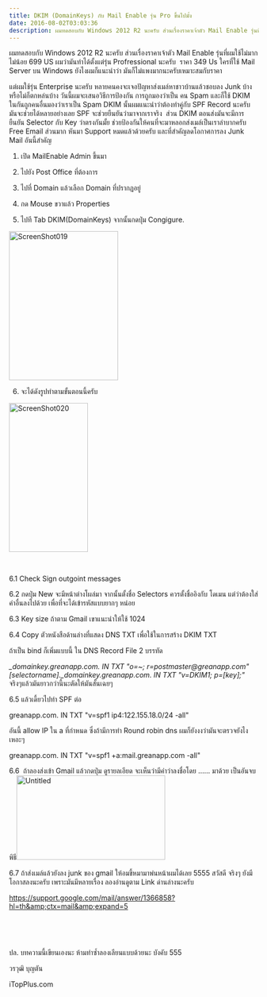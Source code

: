 ```yaml
---
title: DKIM (DomainKeys) กับ Mail Enable รุ่น Pro ขึ้นไปมั้ง
date: 2016-08-02T03:03:36
description: ผมทดสอบกับ Windows 2012 R2 นะครับ ส่วนเรื่องราคาเจ้าตัว Mail Enable รุ่นที่ผมใช้ไม่มากไม่น้อย 699 US ผมว่ามันทำได้ตั้งแต่รุ่น Profressional นะครับ  ราคา 349 Us ใครที่ใช้ Mail Server บน Windows ยังไงผม
---
```


ผมทดสอบกับ Windows 2012 R2 นะครับ ส่วนเรื่องราคาเจ้าตัว Mail Enable รุ่นที่ผมใช้ไม่มากไม่น้อย 699 US ผมว่ามันทำได้ตั้งแต่รุ่น Profressional นะครับ  ราคา 349 Us ใครที่ใช้ Mail Server บน Windows ยังไงผมก็แนะนำว่า มันก็ไม่แพงมากนะครับเหมาะสมกับราคา

แต่ผมใช้รุ่น Enterprise นะครับ หลายคนคงจะเจอปัญหาส่งเมล์หาชาวบ้านแล้วชอบลง Junk บ้าง หรือไม่ก็ตกหล่นบ้าง วันนี้ผมจะเสนอวิธีการป้องกัน การถูกมองว่าเป็น คน Spam และก็ใช้ DKIM ในกันถูกคนอื่นมองว่าเราเป็น Spam DKIM นั้นผมแนะนำว่าต้องทำคู่กับ SPF Record นะครับ มันจะช่วยได้หลายอย่างเลย SPF จะช่วยยืนยันว่ามาจากเราจริง  ส่วน DKIM ตอนส่งมันจะมีการยืนยัน Selector กับ Key ว่าตรงกันมั้ย ช่วยป้องกันให้คนที่จะมาหลอกส่งเมล์เป็นเราลำบากครับ Free Email ส่วนมาก หันมา Support หมดแล้วด้วยครับ และที่สำคัญลดโอกาศการลง Junk Mail อันนี้สำคัญ

1. เปิด MailEnable Admin ขึ้นมา

2. ไปยัง Post Office ที่ต้องการ

3. ไปที่ Domain แล้วเลือก Domain ที่ปรากฏอยู่

4. กด Mouse ขวาแล้ว Properties

5. ไปที Tab DKIM(DomainKeys) จากนั้นกดปุ่ม Congigure.

<img class="alignnone size-medium wp-image-50" alt="ScreenShot019" src="http://www.greanapp.com/wp-content/uploads/2013/11/ScreenShot019-220x300.png" width="220" height="300" />

6. จะได้ดังรูปทำตามขั้นตอนนี้ครับ

<a href="http://www.greanapp.com/wp-content/uploads/2013/11/ScreenShot020.png"><img class="alignnone size-medium wp-image-51" alt="ScreenShot020" src="http://www.greanapp.com/wp-content/uploads/2013/11/ScreenShot020-159x300.png" width="159" height="300" /></a>

&nbsp;

6.1 Check Sign outgoint messages

6.2 กดปุ่ม New จะมีหน้าต่างโผล่มา จากนั้นตั้งชื่อ Selectors ควรตั้งชื่ออิงกับ โดเมน แต่ว่าต้องใส่คำอื่นลงไปด้วย เพื่อที่จะได้เข้ารหัสแบบยากๆ หน่อย

6.3 Key size ถ้าตาม Gmail เขาแนะนำให้ใช้ 1024

6.4 Copy ตัวหนังสือด้านล่างที่แสดง DNS TXT เพื่อใช้ในการสร้าง DKIM TXT

ถ้าเป็น bind ก็เพิ่มแบบนี้ ใน DNS Record File 2 บรรทัด

<address>_domainkey.greanapp.com. IN TXT "o=~; r=postmaster@greanapp.com"
[selectorname]._domainkey.greanapp.com. IN TXT "v=DKIM1; p=[key];"</address>จริงๆแล้วมันยาวกว่านี้นะตัดให้มันสั้นเฉยๆ

6.5 แล้วเดี้ยวไปทำ SPF ต่อ

greanapp.com. IN TXT "v=spf1 ip4:122.155.18.0/24 -all"

อันนี้ allow IP ใน a ที่กำหนด ซึ่งถ้ามีการทำ Round robin dns ผมก็ยังงงว่ามันจะตรวจยังไงเหอะๆ

greanapp.com. IN TXT "v=spf1 +a:mail.greanapp.com -all"

6.6  ถ้าลองส่งเข้า Gmail แล้วกดปุ่ม ดูรายลเอียด จะเห็นว่ามีคำว่าลงชื่อโดย ...... มาด้วย เป็นอันจบพิธี<a href="http://www.greanapp.com/wp-content/uploads/2013/11/Untitled.png"><img class="alignnone size-medium wp-image-56" alt="Untitled" src="http://www.greanapp.com/wp-content/uploads/2013/11/Untitled-300x170.png" width="300" height="170" /></a>

6.7 ถ้าส่งเมล์แล้วยังลง junk ของ gmail ให้อมขี้หมามาพ่นหน้าผมได้เลย 5555 สวัสดี จริงๆ ยังมีโอกาสลงนะครับ เพราะมันมีหลายเรื่อง ลองอ่านดูตาม Link ด่านล่างนะครับ

<a href="https://support.google.com/mail/answer/1366858?hl=th&amp;ctx=mail&amp;expand=5">https://support.google.com/mail/answer/1366858?hl=th&amp;ctx=mail&amp;expand=5</a>

&nbsp;

&nbsp;

ปล. บทความนี้เขียนเองนะ ห้ามทำซ้ำลองเลียนแบบด้วยนะ บังคับ 555

วรวุฒิ บุญตัน

iTopPlus.com

&nbsp;
